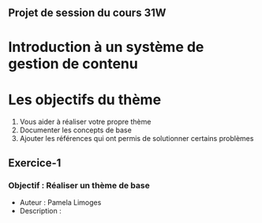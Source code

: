 ## Projet de session du cours 31W

# Introduction à un système de gestion de contenu

# Les objectifs du thème
1. Vous aider à réaliser votre propre thème
2. Documenter les concepts de base
3. Ajouter les références qui ont permis de solutionner certains problèmes

## Exercice-1

### Objectif : Réaliser un thème de base 
- Auteur : Pamela Limoges
- Description :
